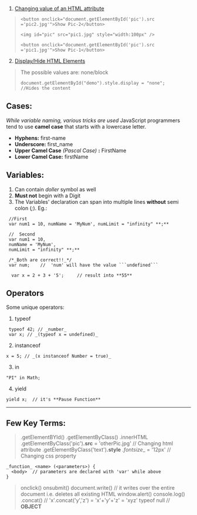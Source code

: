 1. <u>Changing value of an HTML attribute</u>
>```
> <button onclick="document.getElementById('pic').src ='pic2.jpg'">Show Pic-2</button>
>
> <img id="pic" src="pic1.jpg" style="width:100px" />
>
> <button onclick="document.getElementById('pic').src ='pic1.jpg'">Show Pic-1</button>
> ```
>  

2. <u>Display/Hide HTML Elements</u>
> The possible values are: none/block
>```
> document.getElementById("demo").style.display = "none";   //Hides the content
> ```


## Cases:

_While variable naming, various tricks are used_
JavaScript programmers tend to use __camel case__ that starts with a lowercase letter.

* __Hyphens:__  first-name
* __Underscore:__  first_name
* __Upper Camel Case__ _(Pascal Case)_ __:__  FirstName
* __Lower Camel Case:__  firstName

## Variables:

1. Can contain _doller_ symbol as well
2. **Must not** begin with a Digit
3. The Variables' declaration can span into multiple lines **without** semi colon (_;_). Eg.:
```
 //First
 var num1 = 10, numName = 'MyNum', numLimit = "infinity" **;**

 //  Second
 var num1 = 10,
 numName = 'MyNum',
 numLimit = "infinity" **;**

 /*_Both are correct!!_*/
 var num;    //  'num' will have the value ```undefined```

  var x = 2 + 3 + '5';     // result into **55**
```


## Operators

Some unique operators:
1. typeof
```
 typeof 42; // _number_
 var x; // _(typeof x = undefined)_
```
2. instanceof
```
x = 5; // _(x instanceof Number = true)_
```
3. in
```
"PI" in Math;
```
4. yield
```
yield x;  // it's **Pause Function**
```


<hr />




## Few Key Terms:

> .getElementBYId()
> .getElementByClass()
> .innerHTML
> .getElementByClass('pic')**.src** = 'otherPic.jpg'    // Changing html attribute
> .getElementByClass('text')**.style** _.fontsize__ = '12px'    // Changing css property
>
 ```
 _function_ <name> (<parameters>) {
   <body>  // parameters are declared with 'var' while above
 }
 ```
> onclick()
> onsubmit()
> document.write()  // it writes over the entire document i.e. deletes all existing HTML
> window.alert()
> console.log()
> .concat()         // 'x'.concat('y','z') = 'x'+'y'+'z' = 'xyz'
> typeof null                // **OBJECT**
